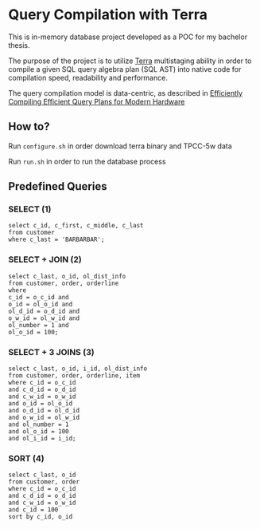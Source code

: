 # Query Compilation with Terra

This is in-memory database project developed as a POC for my bachelor thesis.

The purpose of the project is to utilize [Terra](http://terralang.org) multistaging ability in order to compile a given SQL query algebra plan (SQL AST) into native code for compilation speed, readability and performance.

The query compilation model is data-centric, as described in [Efficiently Compiling Efficient Query Plans for Modern Hardware](http://www.vldb.org/pvldb/vol4/p539-neumann.pdf)

## How to?

Run `configure.sh` in order download terra binary and TPCC-5w data

Run `run.sh` in order to run the database process

## Predefined Queries

### SELECT (1)
```
select c_id, c_first, c_middle, c_last
from customer
where c_last = 'BARBARBAR';
```

### SELECT + JOIN (2)
```
select c_last, o_id, ol_dist_info 
from customer, order, orderline 
where 
c_id = o_c_id and 
o_id = ol_o_id and 
ol_d_id = o_d_id and 
o_w_id = ol_w_id and 
ol_number = 1 and 
ol_o_id = 100;
```

### SELECT + 3 JOINS (3)
```
select c_last, o_id, i_id, ol_dist_info
from customer, order, orderline, item
where c_id = o_c_id
and c_d_id = o_d_id
and c_w_id = o_w_id
and o_id = ol_o_id
and o_d_id = ol_d_id
and o_w_id = ol_w_id
and ol_number = 1
and ol_o_id = 100
and ol_i_id = i_id;
```

### SORT (4)
```
select c_last, o_id
from customer, order
where c_id = o_c_id
and c_d_id = o_d_id
and c_w_id = o_w_id
and c_id = 100
sort by c_id, o_id
```
